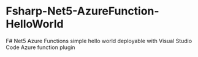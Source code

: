 # Fsharp-Net5-AzureFunction-HelloWorld
F# Net5 Azure Functions simple hello world deployable with Visual Studio Code Azure function plugin
